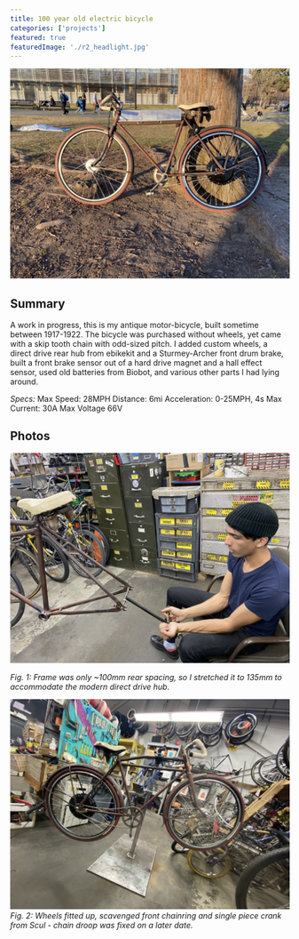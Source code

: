 ```yaml
---
title: 100 year old electric bicycle
categories: ['projects']
featured: true
featuredImage: './r2_headlight.jpg'
---
```

![](r2_outside.jpg)

## Summary

A work in progress, this is my antique motor-bicycle, built sometime between 1917-1922. The bicycle was purchased without wheels, yet came with a skip tooth chain with odd-sized pitch. I added custom wheels, a direct drive rear hub from ebikekit and a Sturmey-Archer front drum brake, built a front brake sensor out of a hard drive magnet and a hall effect sensor, used old batteries from Biobot, and various other parts I had lying around.

*Specs:*
Max Speed: 28MPH
Distance: 6mi
Acceleration: 0-25MPH, 4s
Max Current: 30A
Max Voltage 66V


## Photos
![](r0_framestretch.jpg)

*Fig. 1: Frame was only ~100mm rear spacing, so I stretched it to 135mm to accommodate the modern direct drive hub.*

![](r1_sideview.jpg)
*Fig. 2: Wheels fitted up, scavenged front chainring and single piece crank from Scul - chain droop was fixed on a later date.*
